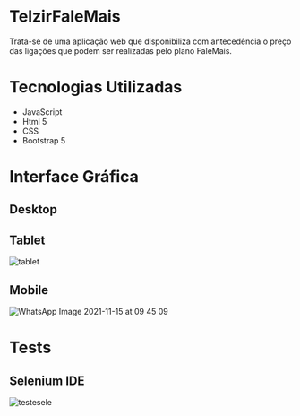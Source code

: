 # TelzirFaleMais
Trata-se de uma aplicação web que disponibiliza com antecedência o preço das ligações que podem ser realizadas pelo plano FaleMais.

# Tecnologias Utilizadas
- JavaScript
- Html 5
- CSS
- Bootstrap 5 

# Interface Gráfica
## Desktop
## Tablet
![tablet](https://user-images.githubusercontent.com/31786934/141848366-6972b645-c07b-43cd-bcc7-26bb19167c34.png)


## Mobile
![WhatsApp Image 2021-11-15 at 09 45 09](https://user-images.githubusercontent.com/31786934/141848412-61bc6972-9558-4d97-ae7e-3276c3f57d13.jpeg)


# Tests
## Selenium IDE

![testesele](https://user-images.githubusercontent.com/31786934/141832988-2efd9490-f0e6-4142-96c6-4139fd340824.png)

